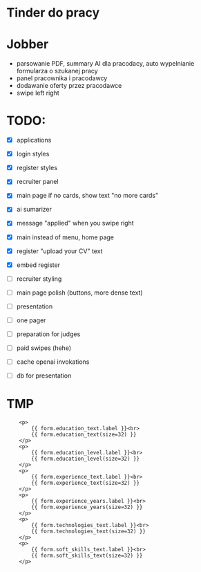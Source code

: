 # Tinder do pracy
# Jobber

- parsowanie PDF, summary AI dla pracodacy, auto wypelnianie formularza o szukanej pracy
- panel pracownika i pracodawcy
- dodawanie oferty przez pracodawce
- swipe left right


# TODO:
- [x] applications
- [x] login styles
- [x] register styles
- [x] recruiter panel
- [x] main page if no cards, show text "no more cards"
- [x] ai sumarizer
- [x] message "applied" when you swipe right
- [x] main instead of menu, home page
- [x] register "upload your CV" text
- [x] embed register
- [ ] recruiter styling
- [ ] main page polish (buttons, more dense text)
- [ ] presentation
- [ ] one pager
- [ ] preparation for judges
- [ ] paid swipes (hehe)
- [ ] cache openai invokations
- [ ] db for presentation






# TMP

        <p>
            {{ form.education_text.label }}<br>
            {{ form.education_text(size=32) }}
        </p>
        <p>
            {{ form.education_level.label }}<br>
            {{ form.education_level(size=32) }}
        </p>
        <p>
            {{ form.experience_text.label }}<br>
            {{ form.experience_text(size=32) }}
        </p>
        <p>
            {{ form.experience_years.label }}<br>
            {{ form.experience_years(size=32) }}
        </p>
        <p>
            {{ form.technologies_text.label }}<br>
            {{ form.technologies_text(size=32) }}
        </p>
        <p>
            {{ form.soft_skills_text.label }}<br>
            {{ form.soft_skills_text(size=32) }}
        </p>
